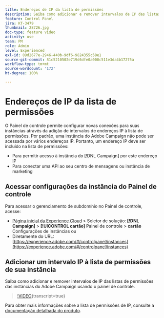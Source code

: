 ```yaml
---
title: Endereços de IP da lista de permissões
description: Saiba como adicionar e remover intervalos de IP das listas de permissões das instâncias do Adobe Campaign usando o painel de controle.
feature: Control Panel
jira: KT-3479
thumbnail: 28726.jpg
doc-type: feature video
activity: use
team: PM
role: Admin
level: Experienced
exl-id: 09d2677e-2946-440b-9df6-9824355c58e1
source-git-commit: 81c5210502e719d6dfe0a000c511e3da4b17275a
workflow-type: tm+mt
source-wordcount: '172'
ht-degree: 100%

---
```


# Endereços de IP da lista de permissões

O Painel de controle permite configurar novas conexões para suas instâncias através da adição de intervalos de endereços IP à lista de permissões. Por padrão, uma instância do Adobe Campaign não pode ser acessada por vários endereços IP. Portanto, um endereço IP deve ser incluído na lista de permissões:

* Para permitir acesso à instância do [!DNL Campaign] por este endereço IP
* Para conectar uma API ao seu centro de mensagens ou instância de marketing

## Acessar configurações da instância do Painel de controle

Para acessar o gerenciamento de subdomínio no Painel de controle, acesse:

* [Página inicial da Experience Cloud](https://experience.adobe.com/#/home) > Seletor de solução: **[!DNL Campaign]** > **[!UICONTROL cartão]** Painel de controle > **cartão** Configurações de instâncias
ou
* Diretamente do URL: [https://experience.adobe.com/#/controlpanel/instances](https://experience.adobe.com/#/controlpanel/instances)

## Adicionar um intervalo IP à lista de permissões de sua instância

Saiba como adicionar e remover intervalos de IP das listas de permissões das instâncias do Adobe Campaign usando o painel de controle.

>[!VIDEO](https://video.tv.adobe.com/v/31678?learn=on&captions=por_br){transcript=true}

Para obter mais informações sobre a lista de permissões de IP, consulte a [documentação detalhada do produto](https://experienceleague.adobe.com/docs/control-panel/using/sftp-management/ip-range-allow-listing.html?lang=pt-BR).
